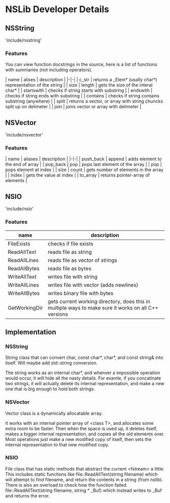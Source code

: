 # NSLib Developer Details

## NSString

'include/nsstring'

### Features

You can view function docstrings in the source, here is a list of functions with summaries (not including operators).

| name | alises | description |
|-|-|
| c_str | returns a _Elem* (usally char*) representation of the string |
| size | length | gets the size of the interal char* |
| startswith | checks if string starts with substring |
| endswith | checks if string ends with substring |
| contains | checks if string contains substring (anywhere) |
| split | returns a vector, or array with string chuncks split up on delimeter |
| join | joins vector or array with delimeter |

## NSVector

'include/nsvector'

### Features

| name | aliases | description |
|-|-|
| push_back | append | adds element to the end of array |
| pop_back | pop | pops last element of the array |
| pop | pops element at index |
| size | count | gets number of elements in the array |
| index | gets the value at index |
| to_array | returns pointer-array of elements |

## NSIO

'include/nsio'

### Features

| name | description |
|-|-|
| FileExists | checks if file exists |
| ReadAllText | reads file as string |
| ReadAllLines | reads file as vector of strings |
| ReadAllBytes | reads file as bytes |
| WriteAllText | writes file with string |
| WriteAllLines | writes file with vector (adds newlines) |
| WriteAllBytes | writes binary file with bytes |
| GetWorkingDir | gets current working directory, does this in multiple ways to make sure it works on all C++ versions |

## Implementation

### NSString

String class that can convert char, const char*, char*, and const string& into itself. Will maybe add std::string conversion.

The string works as an internal char*, and whenver a impossible operation would occur, it will hide all the nasty details. For examle, if you concatinate two strings, it will actually delete its internal representation, and make a new one that is big enough to hold both strings.

### NSVector

Vector class is a dynamically allocatable array.

It works with an internal pointer array of \<class T\>, and allocates some extra room to be faster. Then when the space is used up, it deletes itself, makes a bigger internal representation, and copies all the old elements over. Most operations just make a new modified copy of itself, then sets the internal representation to that new modified copy.

### NSIO

File class that has static methods that abstract the current \<fstream\> a little. This includes static functions like file::ReadAllText(string filename) which will attempt to find filename, and return the contents in a string (from nslib). There is also an overload to check how the function failed. file::ReadAllText(string filename, string * _Buf) which instead writes to _Buf and returns the error.
